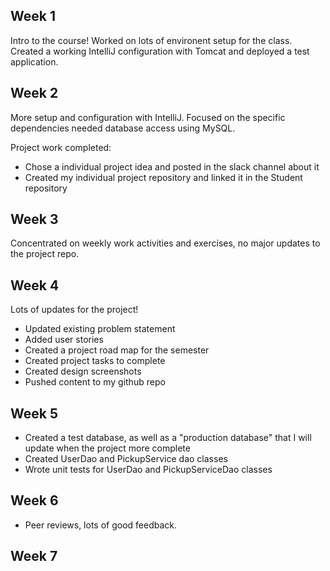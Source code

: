 ## Week 1
Intro to the course! Worked on lots of environent setup for the class. Created a working IntelliJ configuration with Tomcat and deployed a test application. 

## Week 2 
More setup and configuration with IntelliJ. Focused on the specific dependencies needed database access using MySQL.

Project work completed: 
- Chose a individual project idea and posted in the slack channel about it
- Created my individual project repository and linked it in the Student repository

## Week 3 
Concentrated on weekly work activities and exercises, no major updates to the project repo.

## Week 4
Lots of updates for the project!
- Updated existing problem statement
- Added user stories
- Created a project road map for the semester
- Created project tasks to complete 
- Created design screenshots 
- Pushed content to my github repo
## Week 5
- Created a test database, as well as a "production database" that I will update when the project more complete
- Created UserDao and PickupService dao classes
- Wrote unit tests for UserDao and PickupServiceDao classes

## Week 6 
- Peer reviews, lots of good feedback.

## Week 7